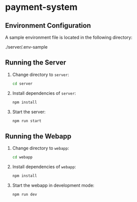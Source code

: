 # payment-system

## Environment Configuration

A sample environment file is located in the following directory:

./server/.env-sample

## Running the Server

1. Change directory to `server`:

    ```bash
    cd server
    ```

2. Install dependencies of `server`:

    ```bash
    npm install
    ```

3. Start the server:

    ```bash
    npm run start
    ```

## Running the Webapp

1. Change directory to `webapp`:

    ```bash
    cd webapp
    ```

2. Install dependencies of `webapp`:

    ```bash
    npm install
    ```

2. Start the webapp in development mode:

    ```bash
    npm run dev
    ```
